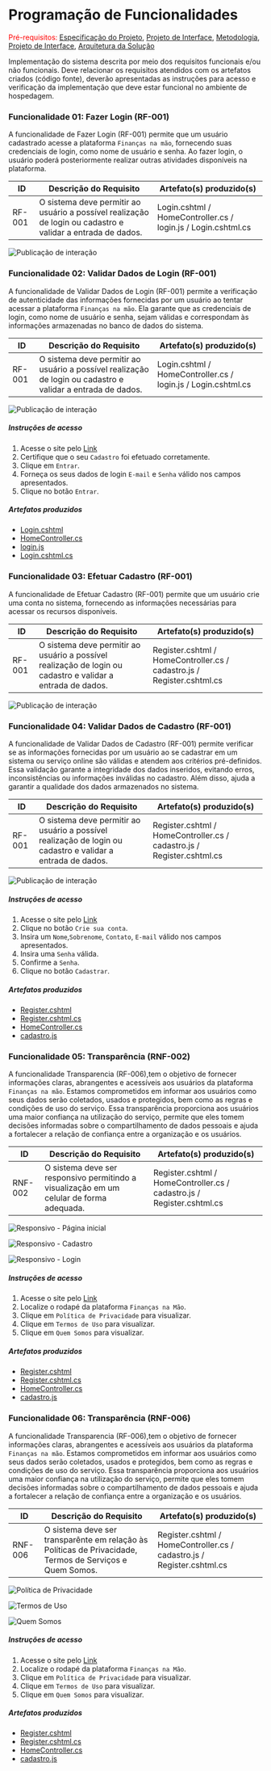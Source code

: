 # Programação de Funcionalidades

<span style="color:red">Pré-requisitos: <a href="2-Especificação do Projeto.md"> Especificação do Projeto</a></span>, <a href="3-Projeto de Interface.md"> Projeto de Interface</a>, <a href="4-Metodologia.md"> Metodologia</a>, <a href="3-Projeto de Interface.md"> Projeto de Interface</a>, <a href="5-Arquitetura da Solução.md"> Arquitetura da Solução</a>

Implementação do sistema descrita por meio dos requisitos funcionais e/ou não funcionais. Deve relacionar os requisitos atendidos com os artefatos criados (código fonte), deverão apresentadas as instruções para acesso e verificação da implementação que deve estar funcional no ambiente de hospedagem.

### Funcionalidade 01: Fazer Login (RF-001)
A funcionalidade de Fazer Login (RF-001) permite que um usuário cadastrado acesse a plataforma `Finanças na mão`, fornecendo suas credenciais de login, como nome de usuário e senha. Ao fazer login, o usuário poderá posteriormente realizar outras atividades disponíveis na plataforma.

|ID    | Descrição do Requisito  | Artefato(s) produzido(s) |
|------|-----------------------------------------|----|
|RF-001| O sistema deve permitir ao usuário a possível realização de login ou cadastro e validar a entrada de dados. | Login.cshtml / HomeController.cs / login.js / Login.cshtml.cs


![Publicação de interação](https://github.com/ICEI-PUC-Minas-PMV-ADS/pmv-ads-2023-1-e2-proj-int-t5-grupo4/assets/83494301/e9586857-2254-4e21-8c21-a35dd5da2a6b)


### Funcionalidade 02: Validar Dados de Login (RF-001)
A funcionalidade de Validar Dados de Login (RF-001) permite a verificação de autenticidade das informações fornecidas por um usuário ao tentar acessar a plataforma `Finanças na mão`. Ela garante que as credenciais de login, como nome de usuário e senha, sejam válidas e correspondam às informações armazenadas no banco de dados do sistema. 

|ID    | Descrição do Requisito  | Artefato(s) produzido(s) |
|------|-----------------------------------------|----|
|RF-001| O sistema deve permitir ao usuário a possível realização de login ou cadastro e validar a entrada de dados. | Login.cshtml / HomeController.cs / login.js / Login.cshtml.cs


![Publicação de interação](https://github.com/ICEI-PUC-Minas-PMV-ADS/pmv-ads-2023-1-e2-proj-int-t5-grupo4/assets/83494301/fb7b3147-cb76-4198-a51f-593ccbfbdfb0)


##### Instruções de acesso
1. Acesse o site pelo [Link](https://github.com/ICEI-PUC-Minas-PMV-ADS/pmv-ads-2023-1-e2-proj-int-t5-grupo4/tree/copia_de_seguran%C3%A7a)
2. Certifique que o seu `Cadastro` foi efetuado corretamente.
3. Clique em `Entrar`.
4. Forneça os seus dados de login  `E-mail` e `Senha` válido nos campos apresentados.
5. Clique no botão `Entrar`.

##### Artefatos produzidos
* [Login.cshtml](https://github.com/ICEI-PUC-Minas-PMV-ADS/pmv-ads-2023-1-e2-proj-int-t5-grupo4/blob/main/src/FinancasNaMaoMVC/FinancasNaMaoMVC/Areas/Identity/Pages/Account/Login.cshtml)
* [HomeController.cs](https://github.com/ICEI-PUC-Minas-PMV-ADS/pmv-ads-2023-1-e2-proj-int-t5-grupo4/blob/main/src/FinancasNaMaoMVC/FinancasNaMaoMVC/Controllers/HomeController.cs)
* [login.js](https://github.com/ICEI-PUC-Minas-PMV-ADS/pmv-ads-2023-1-e2-proj-int-t5-grupo4/blob/main/src/FinancasNaMaoMVC/FinancasNaMaoMVC/wwwroot/js/login.js)
* [Login.cshtml.cs](https://github.com/ICEI-PUC-Minas-PMV-ADS/pmv-ads-2023-1-e2-proj-int-t5-grupo4/blob/main/src/FinancasNaMaoMVC/FinancasNaMaoMVC/Areas/Identity/Pages/Account/Login.cshtml.cs)


### Funcionalidade 03: Efetuar Cadastro	(RF-001)
A funcionalidade de Efetuar Cadastro (RF-001) permite que um usuário crie uma conta no sistema, fornecendo as informações necessárias para acessar os recursos disponíveis.

|ID    | Descrição do Requisito  | Artefato(s) produzido(s) |
|------|-----------------------------------------|----|
|RF-001| O sistema deve permitir ao usuário a possível realização de login ou cadastro e validar a entrada de dados. | Register.cshtml / HomeController.cs / cadastro.js / Register.cshtml.cs

![Publicação de interação](https://github.com/ICEI-PUC-Minas-PMV-ADS/pmv-ads-2023-1-e2-proj-int-t5-grupo4/assets/83494301/e69b9746-5f8e-43fa-94b2-b5fd86218eeb)


### Funcionalidade 04: Validar Dados de Cadastro (RF-001)
A funcionalidade de Validar Dados de Cadastro (RF-001) permite verificar se as informações fornecidas por um usuário ao se cadastrar em um sistema ou serviço online são válidas e atendem aos critérios pré-definidos. Essa validação garante a integridade dos dados inseridos, evitando erros, inconsistências ou informações inválidas no cadastro. Além disso, ajuda a garantir a qualidade dos dados armazenados no sistema.

|ID    | Descrição do Requisito  | Artefato(s) produzido(s) |
|------|-----------------------------------------|----|
|RF-001| O sistema deve permitir ao usuário a possível realização de login ou cadastro e validar a entrada de dados. | Register.cshtml / HomeController.cs / cadastro.js / Register.cshtml.cs

![Publicação de interação](https://github.com/ICEI-PUC-Minas-PMV-ADS/pmv-ads-2023-1-e2-proj-int-t5-grupo4/assets/83494301/04309348-bbfe-47cb-b11f-9cf186ac7e91)


##### Instruções de acesso
1. Acesse o site pelo [Link](https://github.com/ICEI-PUC-Minas-PMV-ADS/pmv-ads-2023-1-e2-proj-int-t5-grupo4/tree/copia_de_seguran%C3%A7a)
2. Clique no botão `Crie sua conta`.
3. Insira um  `Nome`,`Sobrenome`, `Contato`, `E-mail` válido nos campos apresentados.
4. Insira uma `Senha` válida.
5. Confirme a `Senha`.
6. Clique no botão `Cadastrar`.

##### Artefatos produzidos
* [Register.cshtml](https://github.com/ICEI-PUC-Minas-PMV-ADS/pmv-ads-2023-1-e2-proj-int-t5-grupo4/blob/main/src/FinancasNaMaoMVC/FinancasNaMaoMVC/Areas/Identity/Pages/Account/Register.cshtml)
* [Register.cshtml.cs](https://github.com/ICEI-PUC-Minas-PMV-ADS/pmv-ads-2023-1-e2-proj-int-t5-grupo4/blob/main/src/FinancasNaMaoMVC/FinancasNaMaoMVC/Areas/Identity/Pages/Account/Register.cshtml.cs)
* [HomeController.cs](https://github.com/ICEI-PUC-Minas-PMV-ADS/pmv-ads-2023-1-e2-proj-int-t5-grupo4/blob/main/src/FinancasNaMaoMVC/FinancasNaMaoMVC/Controllers/HomeController.cs)
* [cadastro.js](https://github.com/ICEI-PUC-Minas-PMV-ADS/pmv-ads-2023-1-e2-proj-int-t5-grupo4/blob/main/src/FinancasNaMaoMVC/FinancasNaMaoMVC/wwwroot/js/cadastro.js)


### Funcionalidade 05: Transparência (RNF-002)

A funcionalidade Transparencia (RF-006),tem o objetivo de fornecer informações claras, abrangentes e acessíveis aos usuários da plataforma `Finanças na mão`. Estamos comprometidos em informar aos usuários como seus dados serão coletados, usados e protegidos, bem como as regras e condições de uso do serviço. Essa transparência proporciona aos usuários uma maior confiança na utilização do serviço, permite que eles tomem decisões informadas sobre o compartilhamento de dados pessoais e ajuda a fortalecer a relação de confiança entre a organização e os usuários.

|ID    | Descrição do Requisito  | Artefato(s) produzido(s) |
|------|-----------------------------------------|----|
|RNF-002| O sistema deve ser responsivo permitindo a visualização em um celular de forma adequada. | Register.cshtml / HomeController.cs / cadastro.js / Register.cshtml.cs

![ Responsivo - Página inicial](https://github.com/ICEI-PUC-Minas-PMV-ADS/pmv-ads-2023-1-e2-proj-int-t5-grupo4/assets/83494301/71b43df1-a6d1-4119-9c59-e02e898e45e0)


![Responsivo - Cadastro](https://github.com/ICEI-PUC-Minas-PMV-ADS/pmv-ads-2023-1-e2-proj-int-t5-grupo4/assets/83494301/e017b14c-2733-46fd-a0ab-dab750ad44ca)


![Responsivo - Login](https://github.com/ICEI-PUC-Minas-PMV-ADS/pmv-ads-2023-1-e2-proj-int-t5-grupo4/assets/83494301/8bd9c5e0-6c91-4aee-9c53-693f87333c78)


##### Instruções de acesso
1. Acesse o site pelo [Link](https://github.com/ICEI-PUC-Minas-PMV-ADS/pmv-ads-2023-1-e2-proj-int-t5-grupo4/tree/copia_de_seguran%C3%A7a)
2. Localize o rodapé da plataforma `Finanças na Mão`. 
3. Clique em `Política de Privacidade` para visualizar.
4. Clique em `Termos de Uso` para visualizar.
5. Clique em `Quem Somos` para visualizar.

##### Artefatos produzidos
* [Register.cshtml](https://github.com/ICEI-PUC-Minas-PMV-ADS/pmv-ads-2023-1-e2-proj-int-t5-grupo4/blob/main/src/FinancasNaMaoMVC/FinancasNaMaoMVC/Areas/Identity/Pages/Account/Register.cshtml)
* [Register.cshtml.cs](https://github.com/ICEI-PUC-Minas-PMV-ADS/pmv-ads-2023-1-e2-proj-int-t5-grupo4/blob/main/src/FinancasNaMaoMVC/FinancasNaMaoMVC/Areas/Identity/Pages/Account/Register.cshtml.cs)
* [HomeController.cs](https://github.com/ICEI-PUC-Minas-PMV-ADS/pmv-ads-2023-1-e2-proj-int-t5-grupo4/blob/main/src/FinancasNaMaoMVC/FinancasNaMaoMVC/Controllers/HomeController.cs)
* [cadastro.js](https://github.com/ICEI-PUC-Minas-PMV-ADS/pmv-ads-2023-1-e2-proj-int-t5-grupo4/blob/main/src/FinancasNaMaoMVC/FinancasNaMaoMVC/wwwroot/js/cadastro.js)


### Funcionalidade 06: Transparência (RNF-006)

A funcionalidade Transparencia (RF-006),tem o objetivo de fornecer informações claras, abrangentes e acessíveis aos usuários da plataforma `Finanças na mão`. Estamos comprometidos em informar aos usuários como seus dados serão coletados, usados e protegidos, bem como as regras e condições de uso do serviço. Essa transparência proporciona aos usuários uma maior confiança na utilização do serviço, permite que eles tomem decisões informadas sobre o compartilhamento de dados pessoais e ajuda a fortalecer a relação de confiança entre a organização e os usuários.

|ID    | Descrição do Requisito  | Artefato(s) produzido(s) |
|------|-----------------------------------------|----|
|RNF-006| O sistema deve ser transparênte em relação às Políticas de Privacidade, Termos de Serviços e Quem Somos. | Register.cshtml / HomeController.cs / cadastro.js / Register.cshtml.cs

![Política de Privacidade](https://github.com/ICEI-PUC-Minas-PMV-ADS/pmv-ads-2023-1-e2-proj-int-t5-grupo4/assets/83494301/7bc3c590-9813-4895-a651-d8d6a1b32b3b)

![Termos de Uso](https://github.com/ICEI-PUC-Minas-PMV-ADS/pmv-ads-2023-1-e2-proj-int-t5-grupo4/assets/83494301/4b4cdb6c-6391-431f-b615-45dc6f8b73e8)


![Quem Somos](https://github.com/ICEI-PUC-Minas-PMV-ADS/pmv-ads-2023-1-e2-proj-int-t5-grupo4/assets/83494301/9a43fbf3-16f0-4fdd-8e9e-4d9407d410a8)


##### Instruções de acesso
1. Acesse o site pelo [Link](https://github.com/ICEI-PUC-Minas-PMV-ADS/pmv-ads-2023-1-e2-proj-int-t5-grupo4/tree/copia_de_seguran%C3%A7a)
2. Localize o rodapé da plataforma `Finanças na Mão`. 
3. Clique em `Política de Privacidade` para visualizar.
4. Clique em `Termos de Uso` para visualizar.
5. Clique em `Quem Somos` para visualizar.

##### Artefatos produzidos
* [Register.cshtml](https://github.com/ICEI-PUC-Minas-PMV-ADS/pmv-ads-2023-1-e2-proj-int-t5-grupo4/blob/main/src/FinancasNaMaoMVC/FinancasNaMaoMVC/Areas/Identity/Pages/Account/Register.cshtml)
* [Register.cshtml.cs](https://github.com/ICEI-PUC-Minas-PMV-ADS/pmv-ads-2023-1-e2-proj-int-t5-grupo4/blob/main/src/FinancasNaMaoMVC/FinancasNaMaoMVC/Areas/Identity/Pages/Account/Register.cshtml.cs)
* [HomeController.cs](https://github.com/ICEI-PUC-Minas-PMV-ADS/pmv-ads-2023-1-e2-proj-int-t5-grupo4/blob/main/src/FinancasNaMaoMVC/FinancasNaMaoMVC/Controllers/HomeController.cs)
* [cadastro.js](https://github.com/ICEI-PUC-Minas-PMV-ADS/pmv-ads-2023-1-e2-proj-int-t5-grupo4/blob/main/src/FinancasNaMaoMVC/FinancasNaMaoMVC/wwwroot/js/cadastro.js)












